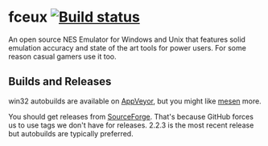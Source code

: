 # fceux [![Build status](https://ci.appveyor.com/api/projects/status/github/TASVideos/fceux?branch=master&svg=true)](https://ci.appveyor.com/project/zeromus/fceux)

An open source NES Emulator for Windows and Unix that features solid emulation accuracy and state of the art tools for power users. For some reason casual gamers use it too.

## Builds and Releases

win32 autobuilds are available on [AppVeyor](https://ci.appveyor.com/project/zeromus/fceux/build/artifacts), but you might like [mesen](https://github.com/SourMesen/Mesen) more. 

You should get releases from [SourceForge](https://sourceforge.net/projects/fceultra/files/). That's because GitHub forces us to use tags we don't have for releases. 2.2.3 is the most recent release but autobuilds are typically preferred.
